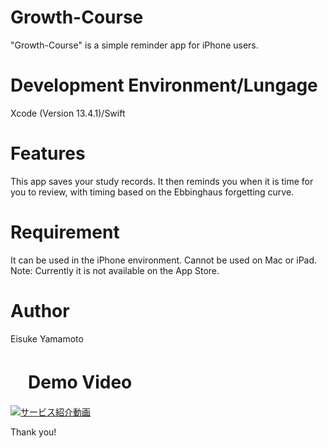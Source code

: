# Growth-Course
"Growth-Course" is a simple reminder app for iPhone users.

# Development Environment/Lungage
Xcode (Version 13.4.1)/Swift

# Features
This app saves your study records.
It then reminds you when it is time for you to review, with timing based on the Ebbinghaus forgetting curve.
 
# Requirement
It can be used in the iPhone environment.
Cannot be used on Mac or iPad.
Note: Currently it is not available on the App Store.
 
# Author
Eisuke Yamamoto

# 　Demo Video
[![サービス紹介動画](https://user-images.githubusercontent.com/92358822/176149907-6b25b410-d3ea-4e40-892d-ae1ef0f719ed.jpeg)](https://youtu.be/zpIYgDTMA5c)

Thank you!
